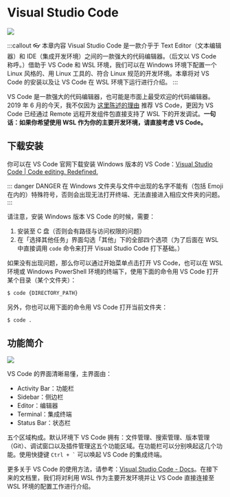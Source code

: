 # Visual Studio Code

![](https://cdn.spencer.felinae98.cn/github/2020/09/200902_221343.png)

:::callout 👓 本章内容
Visual Studio Code 是一款介乎于 Text Editor（文本编辑器）和 IDE（集成开发环境）之间的一款强大的代码编辑器。（后文以 VS Code 称呼。）借助于 VS Code 和 WSL 环境，我们可以在 Windows 环境下配置一个 Linux 风格的、用 Linux 工具的、符合 Linux 规范的开发环境。本章将对 VS Code 的安装以及让 VS Code 在 WSL 环境下运行进行介绍。
:::

VS Code 是一款强大的代码编辑器，也可能是市面上最受欢迎的代码编辑器。2019 年 6 月的今天，我不仅因为 [这里陈述的理由](https://sspai.com/post/47719) 推荐 VS Code，更因为 VS Code 已经通过 Remote 远程开发组件包直接支持了 WSL 下的开发调试。**一句话：如果你希望使用 WSL 作为你的主要开发环境，请直接考虑 VS Code。**

## 下载安装

你可以在 VS Code 官网下载安装 Windows 版本的 VS Code：[Visual Studio Code | Code editing. Redefined.](https://code.visualstudio.com/)

::: danger DANGER
在 Windows 文件夹与文件中出现的名字不能有（包括 Emoji 在内的）特殊符号，否则会出现无法打开终端、无法直接进入相应文件夹的问题。
:::

请注意，安装 Windows 版本 VS Code 的时候，需要：

1. 安装至 C 盘（否则会有路径与访问权限的问题）
2. 在「选择其他任务」界面勾选「其他」下的全部四个选项（为了后面在 WSL 中直接调用 `code` 命令来打开 Visual Studio Code 打下基础。）

如果没有出现问题，那么你可以通过开始菜单点击打开 VS Code，也可以在 WSL 环境或 Windows PowerShell 环境的终端下，使用下面的命令用 VS Code 打开某个目录（某个文件夹）：

```bash
$ code {DIRECTORY_PATH}
```

另外，你也可以用下面的命令用 VS Code 打开当前文件夹：

```bash
$ code .
```

## 功能简介

![](https://cdn.spencer.felinae98.cn/github/2020/09/200902_221343-1.png)

VS Code 的界面清晰易懂，主界面由：

- Activity Bar：功能栏
- Sidebar：侧边栏
- Editor：编辑器
- Terminal：集成终端
- Status Bar：状态栏

五个区域构成。默认环境下 VS Code 拥有：文件管理、搜索管理、版本管理（Git）、调试窗口以及插件管理这五个功能区域。在功能栏可以分别唤起这几个功能。使用快捷键 `` Ctrl + ` `` 可以唤起 VS Code 的集成终端。

更多关于 VS Code 的使用方法，请参考：[Visual Studio Code - Docs](https://code.visualstudio.com/docs)。在接下来的文档里，我们将对利用 WSL 作为主要开发环境并让 VS Code 直接连接至 WSL 环境的配置工作进行介绍。
